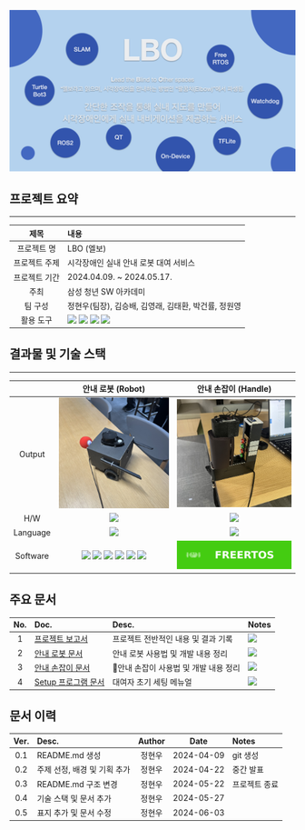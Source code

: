 ![LBO Intro](./Docs/images/LBO%20Intro.jpeg)
## 프로젝트 요약

---
|제목|내용|
|:---:|:---|
|프로젝트 명|LBO (엘보)|
|프로젝트 주제|시각장애인 실내 안내 로봇 대여 서비스|
|프로젝트 기간|2024.04.09. ~ 2024.05.17.|
|주최|삼성 청년 SW 아카데미|
|팀 구성| 정현우(팀장), 김승배, 김영래, 김태환, 박건률, 정원영|
|활용 도구|<img src="https://img.shields.io/badge/gitlab-%23FC6D26?style=for-the-badge&logo=gitlab&logoColor=white"> <img src="https://img.shields.io/badge/jira-%230052CC?style=for-the-badge&logo=jira&logoColor=white"> <img src="https://img.shields.io/badge/gerrit-%23EEEEEE?style=for-the-badge&logo=gerrit&logoColor=black"> <img src="https://img.shields.io/badge/notion-%23000000?style=for-the-badge&logo=notion&logoColor=white">|

## 결과물 및 기술 스택
---
||안내 로봇 (Robot)|안내 손잡이 (Handle)|
|:---:|:---:|:---:|
|Output|![Image_Robot](./Docs/images/안내%20로봇.jpg)|![Image_Handle](./Docs/images/안내%20손잡이.jpg)|
|H/W|<img src="https://img.shields.io/badge/jetson_nano-%2376B900?style=for-the-badge&logo=nvidia&logoColor=white">|<img src="https://img.shields.io/badge/esp32-%23E7352C?style=for-the-badge&logo=espressif&logoColor=white">|
|Language|<img src="https://img.shields.io/badge/python-%233776AB?style=for-the-badge&logo=python&logoColor=white">|<img src="https://img.shields.io/badge/c%2B%2B-%2300599C?style=for-the-badge&logo=cplusplus&logoColor=white">|
|Software|<img src="https://img.shields.io/badge/Ubuntu--20.04-%23E95420?style=for-the-badge&logo=ubuntu&logoColor=white"> <img src="https://img.shields.io/badge/ROS2--Foxy-%2322314E?style=for-the-badge&logo=ROS"> <img src="https://img.shields.io/badge/opencv-%235C3EE8?style=for-the-badge&logo=opencv&logoColor=white"> <img src="https://img.shields.io/badge/tensorflow_lite-%23FF6F00?style=for-the-badge&logo=tensorflow&logoColor=white"> <img src="https://img.shields.io/badge/gtts-%234285F4?style=for-the-badge&logo=googlecloud&logoColor=white">  <img src="https://img.shields.io/badge/Qt-41CD52?style=for-the-badge&logo=qt&logoColor=white">|<img src="./Docs/images/Badge_FreeRTOS.svg" alt="freeRTOS" style="max-width: 100%;">|

## 주요 문서
|No.|Doc.|Desc.|Notes|
|:---:|:---|:---|:---|
|1|[프로젝트 보고서](./Docs/Project%20Report.md)|프로젝트 전반적인 내용 및 결과 기록| <img src="https://img.shields.io/badge/작성 완료-%41CD52?style=for-the-badge&logoColor=white">|
|2|[안내 로봇 문서](./Robot/README.md)|안내 로봇 사용법 및 개발 내용 정리| <img src="https://img.shields.io/badge/작성 예정-%23E7352C?style=for-the-badge&logoColor=white">|
|3|[안내 손잡이 문서](./Handle/README.md)|안내 손잡이 사용법 및 개발 내용 정리| <img src="https://img.shields.io/badge/작성 완료-%41CD52?style=for-the-badge&logoColor=white">|
|4|[Setup 프로그램 문서](./Qt/README.md)|대여자 초기 세팅 메뉴얼| <img src="https://img.shields.io/badge/작성 완료-%41CD52?style=for-the-badge&logoColor=white">|
<!-- 
<img src="https://img.shields.io/badge/작성 예정-%23E7352C?style=for-the-badge&logoColor=white">
<img src="https://img.shields.io/badge/현재 작성 중-%23FF6F00?style=for-the-badge&logoColor=white">
<img src="https://img.shields.io/badge/작성 완료-%41CD52?style=for-the-badge&logoColor=white">
 -->
## 문서 이력
|Ver.|Desc.|Author|Date|Notes|
|:---:|:---|:---:|:---:|:---|
|0.1|README.md 생성|정현우|2024-04-09|git 생성|
|0.2|주제 선정, 배경 및 기획 추가|정현우|2024-04-22|중간 발표|
|0.3|README.md 구조 변경|정현우|2024-05-22|프로젝트 종료|
|0.4|기술 스택 및 문서 추가|정현우|2024-05-27||
|0.5|표지 추가 및 문서 수정|정현우|2024-06-03||
